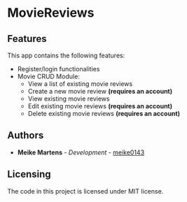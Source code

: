 # MovieReviews
## Features
This app contains the following features:

* Register/login functionalities
* Movie CRUD Module:
  * View a list of existing movie reviews
  * Create a new movie review **(requires an account)**
  * View existing movie reviews
  * Edit existing movie reviews **(requires an account)**
  * Delete existing movie reviews **(requires an account)**

## Authors
* **Meike Martens** - *Development* - [meike0143](https://github.com/meike0143)

## Licensing

The code in this project is licensed under MIT license.
